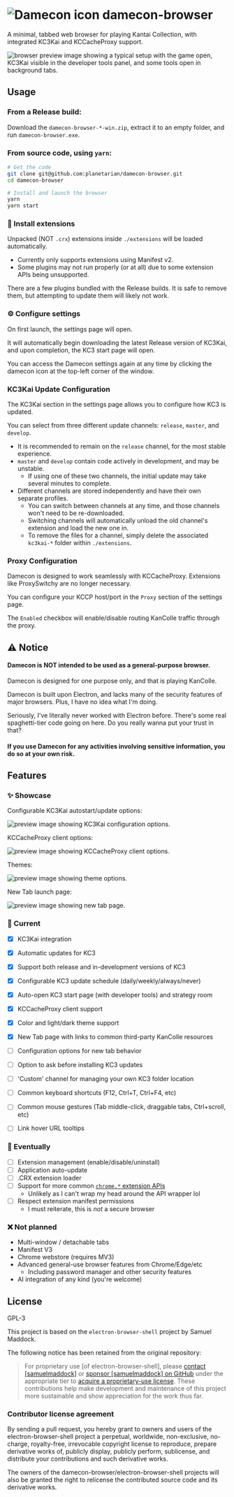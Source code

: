# ![Damecon icon](./packages/shell/browser/ui/assets/icons/damecon_icon_48.png) damecon-browser

A minimal, tabbed web browser for playing Kantai Collection, with integrated KC3Kai and KCCacheProxy support.

![browser preview image showing a typical setup with the game open, KC3Kai visible in the developer tools panel, and some tools open in background tabs.](./screenshots/ingame.png)

## Usage

###  From a Release build:
Download the `damecon-browser-*-win.zip`, extract it to an empty folder, and run `damecon-browser.exe`.

### From source code, using `yarn`:
```bash
# Get the code
git clone git@github.com:planetarian/damecon-browser.git
cd damecon-browser

# Install and launch the browser
yarn
yarn start
```

### 🔌 Install extensions

Unpacked (NOT `.crx`) extensions inside `./extensions` will be loaded automatically.
- Currently only supports extensions using Manifest v2.
- Some plugins may not run properly (or at all) due to some extension APIs being unsupported.

There are a few plugins bundled with the Release builds. It is safe to remove them, but attempting to update them will likely not work.

### ⚙️ Configure settings

On first launch, the settings page will open.

It will automatically begin downloading the latest Release version of KC3Kai, and upon completion, the KC3 start page will open.

You can access the Damecon settings again at any time by clicking the damecon icon at the top-left corner of the window.

### KC3Kai Update Configuration

The KC3Kai section in the settings page allows you to configure how KC3 is updated.

You can select from three different update channels: `release`, `master`, and `develop`.
- It is recommended to remain on the `release` channel, for the most stable experience.
- `master` and `develop` contain code actively in development, and may be unstable.
  - If using one of these two channels, the initial update may take several minutes to complete.
- Different channels are stored independently and have their own separate profiles.
  - You can switch between channels at any time, and those channels won't need to be re-downloaded.
  - Switching channels will automatically unload the old channel's extension and load the new one in.
  - To remove the files for a channel, simply delete the associated `kc3kai-*` folder within `./extensions`.

### Proxy Configuration

Damecon is designed to work seamlessly with KCCacheProxy. Extensions like ProxySwitchy are no longer necessary.

You can configure your KCCP host/port in the `Proxy` section of the settings page.

The `Enabled` checkbox will enable/disable routing KanColle traffic through the proxy.

## ⚠️ Notice

#### Damecon is NOT intended to be used as a general-purpose browser.

Damecon is designed for one purpose only, and that is playing KanColle.

Damecon is built upon Electron, and lacks many of the security features of major browsers. Plus, I have no idea what I'm doing.

Seriously, I've literally never worked with Electron before. There's some real spaghetti-tier code going on here. Do you really wanna put your trust in that?

#### If you use Damecon for any activities involving sensitive information, you do so at your own risk.



## Features

### ✨ Showcase


Configurable KC3Kai autostart/update options:

![preview image showing KC3Kai configuration options.](./screenshots/update.png)


KCCacheProxy client options:

![preview image showing KCCacheProxy client options.](./screenshots/proxy.png)


Themes:

![preview image showing theme options.](./screenshots/themes.png)


New Tab launch page:

![preview image showing new tab page.](./screenshots/newtab.png)

### 🚀 Current

- [x] KC3Kai integration
- [x] Automatic updates for KC3
- [x] Support both release and in-development versions of KC3
- [x] Configurable KC3 update schedule (daily/weekly/always/never)
- [x] Auto-open KC3 start page (with developer tools) and strategy room
- [x] KCCacheProxy client support
- [x] Color and light/dark theme support
- [x] New Tab page with links to common third-party KanColle resources
- [ ] Configuration options for new tab behavior
- [ ] Option to ask before installing KC3 updates
- [ ] 'Custom' channel for managing your own KC3 folder location
- [ ] Common keyboard shortcuts (F12, Ctrl+T, Ctrl+F4, etc)
- [ ] Common mouse gestures (Tab middle-click, draggable tabs, Ctrl+scroll, etc)
- [ ] Link hover URL tooltips
    

### 🤞 Eventually
- [ ] Extension management (enable/disable/uninstall)
- [ ] Application auto-update
- [ ] .CRX extension loader
- [ ] Support for more common [`chrome.*` extension APIs](https://developer.chrome.com/extensions/devguide)
    - Unlikely as I can't wrap my head around the API wrapper lol
- [ ] Respect extension manifest permissions
    - I must reiterate, this is *not* a secure browser

### ❌ Not planned

- Multi-window / detachable tabs
- Manifest V3
- Chrome webstore (requires MV3)
- Advanced general-use browser features from Chrome/Edge/etc
    - Including password manager and other security features
- AI integration of any kind (you're welcome)

## License

GPL-3

This project is based on the `electron-browser-shell` project by Samuel Maddock.

The following notice has been retained from the original repository:

> For proprietary use [of electron-browser-shell], please [contact [samuelmaddock]](mailto:sam@samuelmaddock.com?subject=electron-browser-shell%20license) or [sponsor [samuelmaddock] on GitHub](https://github.com/sponsors/samuelmaddock/) under the appropriate tier to [acquire a proprietary-use license](https://github.com/samuelmaddock/electron-browser-shell/blob/master/LICENSE-PATRON.md). These contributions help make development and maintenance of this project more sustainable and show appreciation for the work thus far.

### Contributor license agreement

By sending a pull request, you hereby grant to owners and users of the
electron-browser-shell project a perpetual, worldwide, non-exclusive,
no-charge, royalty-free, irrevocable copyright license to reproduce, prepare
derivative works of, publicly display, publicly perform, sublicense, and
distribute your contributions and such derivative works.

The owners of the damecon-browser/electron-browser-shell projects will also be granted the right to relicense the
contributed source code and its derivative works.
